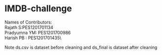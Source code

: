 # IMDB-challenge
Names of Contributors:\
Rajath S:PES1201701134\
Pradyumna YM: PES1201700986\
Harish PB : PES1201701435\

Note ds.csv is dataset before cleaning and ds_final is dataset after cleaning
